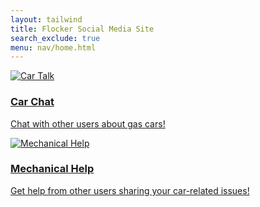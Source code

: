 ```yaml
---
layout: tailwind
title: Flocker Social Media Site
search_exclude: true
menu: nav/home.html
---
```


<section id="featured-cars" class="pb-20 bg-gray-100 h-screen flex items-center">
    <div class="w-full grid items-stretch justify-center space-x-4 h-full grid-cols-2">
        <!-- Car Talk Card -->
        <a href="{{site.baseurl}}/Chat" class="h-full bg-white rounded-lg shadow-lg overflow-hidden transform transition-transform duration-500 hover:scale-105 hover:shadow-2xl">
            <img src="https://bpb-us-w2.wpmucdn.com/voices.uchicago.edu/dist/8/90/files/2019/11/feedback-smallcanvas-1080x675.png" alt="Car Talk" class="w-full h-3/4 object-cover">
            <div class="p-6">
                <h3 class="text-3xl font-bold mb-2">Car Chat</h3>
                <p class="text-xl text-gray-700">Chat with other users about gas cars!</p>
            </div>
        </a>
        <!-- Mechanical Help Card -->
        <a href="{{site.baseurl}}/mechanical-help" class="h-full bg-white rounded-lg shadow-lg overflow-hidden transform transition-transform duration-500 hover:scale-105 hover:shadow-2xl">
            <img src="https://st5.depositphotos.com/2544079/66999/v/450/depositphotos_669994934-stock-illustration-car-mechanic-car-service-checking.jpg" alt="Mechanical Help" class="w-full h-3/4 object-cover">
            <div class="p-6">
                <h3 class="text-3xl font-bold mb-2">Mechanical Help</h3>
                <p class="text-xl text-gray-700">Get help from other users sharing your car-related issues!</p>
            </div>
        </a>
    </div>
</section>
